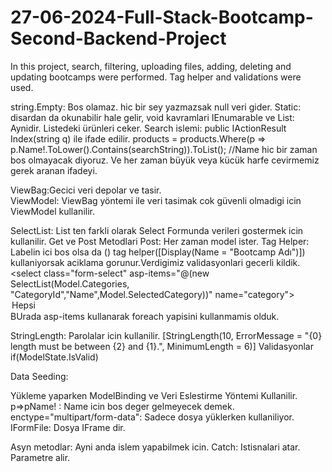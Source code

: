 # 27-06-2024-Full-Stack-Bootcamp-Second-Backend-Project
In this project, search, filtering, uploading files, adding, deleting and updating bootcamps were performed.  Tag helper and validations were used.

string.Empty: Bos olamaz. hic bir sey yazmazsak null veri gider.
Static: disardan da okunabilir hale gelir, void kavramlari
IEnumarable<Produc> ve List<Product>: Aynidir. Listedeki ürünleri ceker.
Search islemi: public IActionResult Index(string q) ile ifade edilir.
products = products.Where(p => p.Name!.ToLower().Contains(searchString)).ToList(); //Name hic bir zaman bos olmayacak diyoruz. Ve her zaman büyük veya kücük harfe cevirmemiz gerek aranan ifadeyi.

ViewBag:Gecici veri depolar ve tasir.  
ViewModel: ViewBag yöntemi ile veri tasimak cok güvenli olmadigi icin ViewModel kullanilir. 

SelectList: List ten farkli olarak Select Formunda verileri gostermek icin kullanilir. 
Get ve Post Metodlari
Post: Her zaman model ister.
Tag Helper: Labelin ici bos olsa da (<label asp-for="Name" class="form-label"></label>)  tag helper([Display(Name = "Bootcamp Adı")]) kullaniyorsak aciklama gorunur.Verdigimiz validasyonlari gecerli kildik.
  <select class="form-select" asp-items="@(new SelectList(Model.Categories, "CategoryId","Name",Model.SelectedCategory))" name="category">
                        <option value="0">Hepsi</option>
  </select> BUrada asp-items kullanarak foreach yapisini kullanmamis olduk.
  
StringLength: Parolalar icin kullanilir.  [StringLength(10, ErrorMessage = "{0} length must be between {2} and {1}.", MinimumLength = 6)]
Validasyonlar
if(ModelState.IsValid)
<span asp-validation-for=""></span>
<div asp-validation-summary="All"></div>

Data Seeding:


Yükleme yaparken ModelBinding ve Veri Eslestirme Yöntemi Kullanilir.
p=>pName! : Name icin bos deger gelmeyecek demek.
enctype="multipart/form-data": Sadece dosya yüklerken kullaniliyor.
IFormFile: Dosya IFrame dir.

Asyn metodlar: Ayni anda islem yapabilmek icin.
Catch: Istisnalari atar. Parametre alir.


